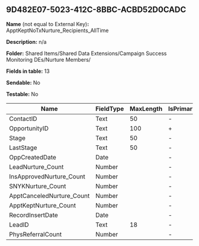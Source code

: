 ## 9D482E07-5023-412C-8BBC-ACBD52D0CADC

**Name** (not equal to External Key)**:** ApptKeptNoTxNurture_Recipients_AllTime

**Description:** n/a

**Folder:** Shared Items/Shared Data Extensions/Campaign Success Monitoring DEs/Nurture Members/

**Fields in table:** 13

**Sendable:** No

**Testable:** No

| Name | FieldType | MaxLength | IsPrimaryKey | IsNullable | DefaultValue |
| --- | --- | --- | --- | --- | --- |
| ContactID | Text | 50 | - | + |  |
| OpportunityID | Text | 100 | + | - |  |
| Stage | Text | 50 | - | + |  |
| LastStage | Text | 50 | - | + |  |
| OppCreatedDate | Date |  | - | + |  |
| LeadNurture_Count | Number |  | - | + |  |
| InsApprovedNurture_Count | Number |  | - | + |  |
| SNYKNurture_Count | Number |  | - | + |  |
| ApptCanceledNurture_Count | Number |  | - | + |  |
| ApptKeptNurture_Count | Number |  | - | + |  |
| RecordInsertDate | Date |  | - | + | GetDate() |
| LeadID | Text | 18 | - | + |  |
| PhysReferralCount | Number |  | - | + |  |

